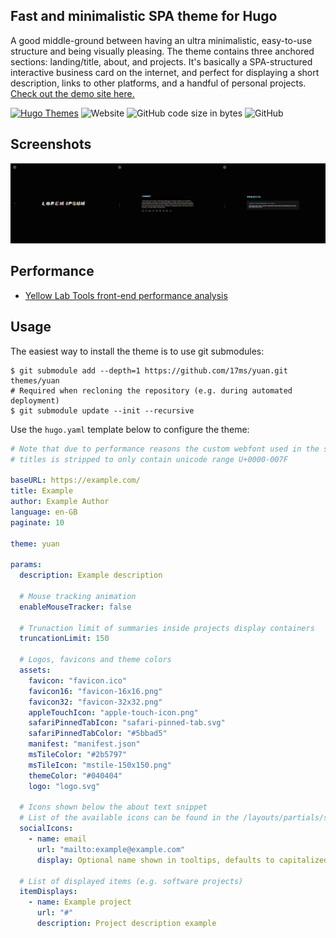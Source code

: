 ## Fast and minimalistic SPA theme for Hugo

A good middle-ground between having an ultra minimalistic, easy-to-use structure and being visually pleasing. The theme contains three anchored sections: landing/title, about, and projects. It's basically a SPA-structured interactive business card on the internet, and perfect for displaying a short description, links to other platforms, and a handful of personal projects. [Check out the demo site here.](https://17ms.github.io/yuan/)

[![Hugo Themes](https://img.shields.io/badge/Hugo--Themes-@Yuan-f5429b)](https://themes.gohugo.io/themes/yuan/) ![Website](https://img.shields.io/website?up_message=online&down_message=offline&url=https%3A%2F%2F17ms.github.io%2Fyuan%2F) ![GitHub code size in bytes](https://img.shields.io/github/languages/code-size/17ms/yuan) ![GitHub](https://img.shields.io/github/license/17ms/yuan)

## Screenshots

![](/images/readme-screenshots.png)

## Performance

- [Yellow Lab Tools front-end performance analysis](https://yellowlab.tools/result/gpauyycoc9)

## Usage

The easiest way to install the theme is to use git submodules:

```shell
$ git submodule add --depth=1 https://github.com/17ms/yuan.git themes/yuan
# Required when recloning the repository (e.g. during automated deployment)
$ git submodule update --init --recursive
```

Use the `hugo.yaml` template below to configure the theme:

```yaml
# Note that due to performance reasons the custom webfont used in the site's
# titles is stripped to only contain unicode range U+0000-007F

baseURL: https://example.com/
title: Example
author: Example Author
language: en-GB
paginate: 10

theme: yuan

params:
  description: Example description

  # Mouse tracking animation
  enableMouseTracker: false

  # Trunaction limit of summaries inside projects display containers
  truncationLimit: 150

  # Logos, favicons and theme colors
  assets:
    favicon: "favicon.ico"
    favicon16: "favicon-16x16.png"
    favicon32: "favicon-32x32.png"
    appleTouchIcon: "apple-touch-icon.png"
    safariPinnedTabIcon: "safari-pinned-tab.svg"
    safariPinnedTabColor: "#5bbad5"
    manifest: "manifest.json"
    msTileColor: "#2b5797"
    msTileIcon: "mstile-150x150.png"
    themeColor: "#040404"
    logo: "logo.svg"

  # Icons shown below the about text snippet
  # List of the available icons can be found in the /layouts/partials/svg.html file
  socialIcons:
    - name: email
      url: "mailto:example@example.com"
      display: Optional name shown in tooltips, defaults to capitalized name

  # List of displayed items (e.g. software projects)
  itemDisplays:
    - name: Example project
      url: "#"
      description: Project description example
```

